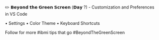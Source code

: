 ✏️ 𝗕𝗲𝘆𝗼𝗻𝗱 𝘁𝗵𝗲 𝗚𝗿𝗲𝗲𝗻 𝗦𝗰𝗿𝗲𝗲𝗻 (𝗗𝗮𝘆 ?) - Customization and Preferences in VS Code

  • Settings
  • Color Theme
  • Keyboard Shortcuts

Follow for more #ibmi tips that go #BeyondTheGreenScreen